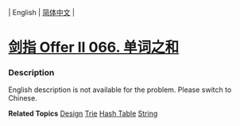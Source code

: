 | English | [简体中文](README.md) |

# [剑指 Offer II 066. 单词之和](https://leetcode-cn.com/problems/z1R5dt)
 ### Description
<p>English description is not available for the problem. Please switch to Chinese.</p>

**Related Topics**  [Design](https://leetcode-cn.com/tag/design) [Trie](https://leetcode-cn.com/tag/trie) [Hash Table](https://leetcode-cn.com/tag/hash-table) [String](https://leetcode-cn.com/tag/string) 